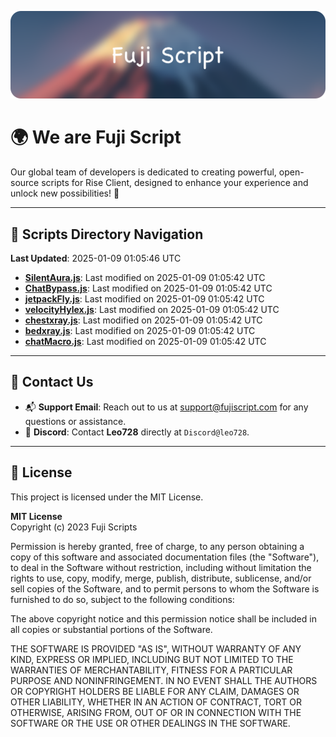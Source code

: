 ![Banner](.github/b.webp)

# 🌍 **We are Fuji Script**

Our global team of developers is dedicated to creating powerful, open-source scripts for Rise Client, designed to enhance your experience and unlock new possibilities! 🌟

---
<!-- SCRIPTS_NAVIGATION_START -->
## 📂 **Scripts Directory Navigation**

**Last Updated**: 2025-01-09 01:05:46 UTC

- **[SilentAura.js](scripts/SilentAura.js)**: Last modified on 2025-01-09 01:05:42 UTC
- **[ChatBypass.js](scripts/ChatBypass.js)**: Last modified on 2025-01-09 01:05:42 UTC
- **[jetpackFly.js](scripts/jetpackFly.js)**: Last modified on 2025-01-09 01:05:42 UTC
- **[velocityHylex.js](scripts/velocityHylex.js)**: Last modified on 2025-01-09 01:05:42 UTC
- **[chestxray.js](scripts/chestxray.js)**: Last modified on 2025-01-09 01:05:42 UTC
- **[bedxray.js](scripts/bedxray.js)**: Last modified on 2025-01-09 01:05:42 UTC
- **[chatMacro.js](scripts/chatMacro.js)**: Last modified on 2025-01-09 01:05:42 UTC

<!-- SCRIPTS_NAVIGATION_END -->

---

## 💬 **Contact Us**  
- 📬 **Support Email**: Reach out to us at [support@fujiscript.com](mailto:support@fujiscript.com) for any questions or assistance.  
- 💬 **Discord**: Contact **Leo728** directly at `Discord@leo728`.

---

## 📜 **License**

This project is licensed under the MIT License.  

**MIT License**  
Copyright (c) 2023 Fuji Scripts  

Permission is hereby granted, free of charge, to any person obtaining a copy of this software and associated documentation files (the "Software"), to deal in the Software without restriction, including without limitation the rights to use, copy, modify, merge, publish, distribute, sublicense, and/or sell copies of the Software, and to permit persons to whom the Software is furnished to do so, subject to the following conditions:  

The above copyright notice and this permission notice shall be included in all copies or substantial portions of the Software.  

THE SOFTWARE IS PROVIDED "AS IS", WITHOUT WARRANTY OF ANY KIND, EXPRESS OR IMPLIED, INCLUDING BUT NOT LIMITED TO THE WARRANTIES OF MERCHANTABILITY, FITNESS FOR A PARTICULAR PURPOSE AND NONINFRINGEMENT. IN NO EVENT SHALL THE AUTHORS OR COPYRIGHT HOLDERS BE LIABLE FOR ANY CLAIM, DAMAGES OR OTHER LIABILITY, WHETHER IN AN ACTION OF CONTRACT, TORT OR OTHERWISE, ARISING FROM, OUT OF OR IN CONNECTION WITH THE SOFTWARE OR THE USE OR OTHER DEALINGS IN THE SOFTWARE.  
